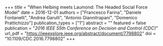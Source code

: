 +++
title = "When Helbing meets Laumond: The Headed Social Force Model"
date = 2016-12-01
authors = ["Francesco Farina", "Daniele Fontanelli", "Andrea Garulli", "Antonio Giannitrapani", "Domenico Prattichizzo"]
publication_types = ["1"]
abstract = ""
featured = false
publication = "*2016 IEEE 55th Conference on Decision and Control (CDC)*"
url_pdf = "https://ieeexplore.ieee.org/abstract/document/7798802"
doi = "10.1109/CDC.2016.7798802"
+++

